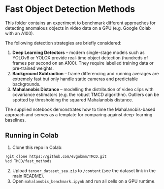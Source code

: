 # Fast Object Detection Methods

This folder contains an experiment to benchmark different approaches for detecting anomalous objects in video data on a GPU (e.g. Google Colab with an A100).

The following detection strategies are briefly considered:

1. **Deep Learning Detectors** – modern single-stage models such as YOLOv8 or YOLOX provide real-time object detection (hundreds of frames per second on an A100). They require labelled training data or pre-trained weights.
2. **Background Subtraction** – frame differencing and running averages are extremely fast but only handle static cameras and predictable backgrounds.
3. **Mahalanobis Distance** – modelling the distribution of video clips with covariance estimators (e.g. the robust TMCD algorithm). Outliers can be spotted by thresholding the squared Mahalanobis distance.

The supplied notebook demonstrates how to time the Mahalanobis-based approach and serves as a template for comparing against deep-learning baselines.


## Running in Colab

1. Clone this repo in Colab:
```bash
!git clone https://github.com/evgobmm/TMCD.git
%cd TMCD/fast_methods
```
2. Upload `tensor_dataset_sea.zip` to `/content` (see the dataset link in the main README).
3. Open `mahalanobis_benchmark.ipynb` and run all cells on a GPU runtime.


